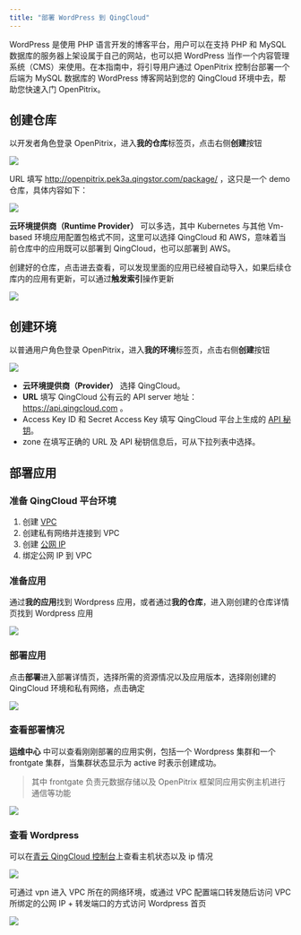 ```yaml
---
title: "部署 WordPress 到 QingCloud"
---
```


WordPress 是使用 PHP 语言开发的博客平台，用户可以在支持 PHP 和 MySQL 数据库的服务器上架设属于自己的网站，也可以把 WordPress 当作一个内容管理系统（CMS）来使用。在本指南中，将引导用户通过 OpenPitrix 控制台部署一个后端为 MySQL 数据库的 WordPress 博客网站到您的 QingCloud 环境中去，帮助您快速入门 OpenPitrix。

## 创建仓库

以开发者角色登录 OpenPitrix，进入**我的仓库**标签页，点击右侧**创建**按钮

![](/create-repo-vmbased.png)

URL 填写 http://openpitrix.pek3a.qingstor.com/package/ ，这只是一个 demo 仓库，具体内容如下：

![](/repo-storage.png)

**云环境提供商（Runtime Provider）** 可以多选，其中 Kubernetes 与其他 Vm-based 环境应用配置包格式不同，这里可以选择 QingCloud 和 AWS，意味着当前仓库中的应用既可以部署到 QingCloud，也可以部署到 AWS。

创建好的仓库，点击进去查看，可以发现里面的应用已经被自动导入，如果后续仓库内的应用有更新，可以通过**触发索引**操作更新

![](/trigger-indexer-vmbased.png)

## 创建环境

以普通用户角色登录 OpenPitrix，进入**我的环境**标签页，点击右侧**创建**按钮

![](/create-runtime-qingcloud.png)

* **云环境提供商（Provider）** 选择 QingCloud。
* **URL** 填写 QingCloud 公有云的 API server 地址：https://api.qingcloud.com 。
* Access Key ID 和 Secret Access Key 填写 QingCloud 平台上生成的 [API 秘钥](https://console.qingcloud.com/access_keys/)。
* zone 在填写正确的 URL 及 API 秘钥信息后，可从下拉列表中选择。

## 部署应用

### 准备 QingCloud 平台环境

1. 创建 [VPC](https://console.qingcloud.com/pek3a/routers/)
2. 创建私有网络并连接到 VPC
3. 创建 [公网 IP ](https://console.qingcloud.com/pek3a/eips/)
4. 绑定公网 IP 到 VPC 

### 准备应用

通过**我的应用**找到 Wordpress 应用，或者通过**我的仓库**，进入刚创建的仓库详情页找到 Wordpress 应用

![](/app-vmbased.png)

### 部署应用

点击**部署**进入部署详情页，选择所需的资源情况以及应用版本，选择刚创建的 QingCloud 环境和私有网络，点击确定

![](/deploy-cluster-qingcloud.png)

### 查看部署情况

**运维中心** 中可以查看刚刚部署的应用实例，包括一个 Wordpress 集群和一个 frontgate 集群，当集群状态显示为 active 时表示创建成功。
> 其中 frontgate 负责元数据存储以及 OpenPitrix 框架同应用实例主机进行通信等功能

![](/cluster-detail-qingcloud.png)

### 查看 Wordpress

可以在[青云 QingCloud 控制台](https://console.qingcloud.com/pek3a/instances/)上查看主机状态以及 ip 情况

![](/instance-qingcloud.png)

可通过 vpn 进入 VPC 所在的网络环境，或通过 VPC 配置端口转发随后访问 VPC 所绑定的公网 IP + 转发端口的方式访问 Wordpress 首页

![](/wordpress-qingcloud.png)